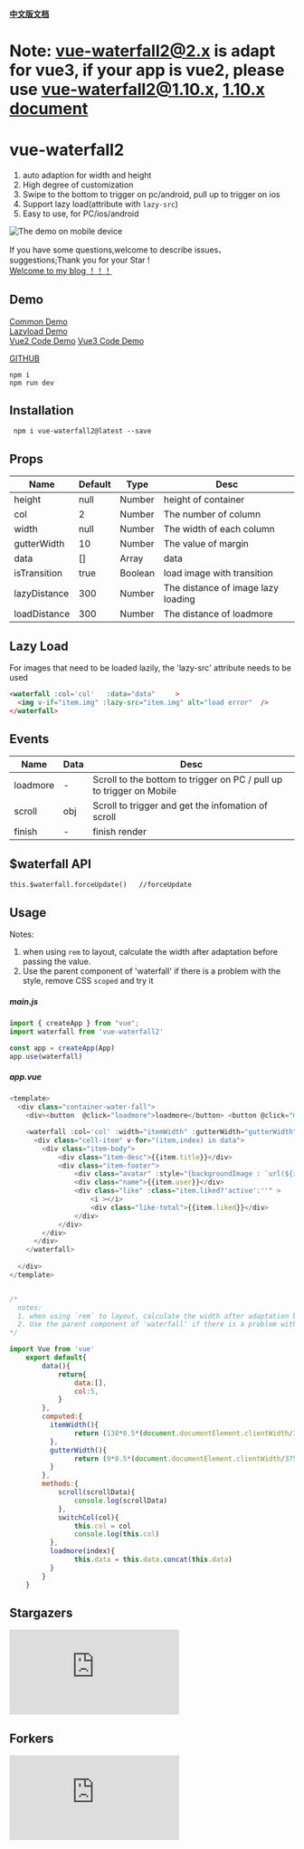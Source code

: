 


#### [中文版文档](https://github.com/AwesomeDevin/vue-waterfall2/blob/master/CHINESE-README.md)

# Note: vue-waterfall2@2.x is adapt for vue3, if your app is vue2, please use vue-waterfall2@1.10.x, [1.10.x document](https://github.com/AwesomeDevin/vue-waterfall2/tree/1.10.6)

# vue-waterfall2 
 1. auto adaption for width and height
 2. High degree of customization
 3. Swipe to the bottom to trigger on pc/android, pull up to trigger on ios
 4. Support lazy load(attribute with `lazy-src`)
 5. Easy to use, for PC/ios/android

![The demo on mobile device](https://raw.githubusercontent.com/AwesomeDevin/vue-waterfall2/master/src/assets/gifhome_240x514_17s.gif)


If you have some questions,welcome to describe issues、suggestions;Thank you for your Star !   
[Welcome to my blog  ！！！](https://github.com/AwesomeDevin/blog)


## Demo
[Common Demo](https://awesomedevin.github.io/vue-waterfall2/#/)  
[Lazyload Demo](https://awesomedevin.github.io/vue-waterfall2/#/lazy)  
[Vue2 Code Demo](https://codesandbox.io/embed/vue-template-99ps6)
[Vue3 Code Demo](https://codesandbox.io/s/vue-waterfall2-local-demo-forked-d4hdcz?file=/src/components/waterfall.vue)





[GITHUB](https://github.com/Rise-Devin/vue-waterfall2)
```
npm i 
npm run dev
```

## Installation
```
 npm i vue-waterfall2@latest --save
```

## <waterfall> Props
Name | Default | Type | Desc
-------- | -------- | -------- | --------
height | null | Number | height of container
col | 2  | Number |  The number of column
width | null | Number | The width of each column
gutterWidth | 10 | Number | The value of margin
data | [] | Array | data
isTransition | true | Boolean | load image with transition
lazyDistance | 300 | Number | The distance of image lazy loading
loadDistance | 300 | Number | The distance of loadmore
  
## Lazy Load
For images that need to be loaded lazily, the 'lazy-src' attribute needs to be used
```html
<waterfall :col='col'   :data="data"     >
  <img v-if="item.img" :lazy-src="item.img" alt="load error"  />
</waterfall>
```

## <waterfall> Events
Name | Data |   Desc
-------- | --- | -------- 
loadmore | - | Scroll to the bottom to trigger on PC /  pull up to trigger on Mobile  
scroll | obj | Scroll to trigger and get the infomation of scroll
finish | - | finish render
  
## $waterfall API
```
this.$waterfall.forceUpdate()   //forceUpdate
```

## Usage
Notes:
  1. when using `rem` to layout, calculate the width after adaptation before passing the value.
  2. Use the parent component of 'waterfall' if there is a problem with the style, remove CSS `scoped` and try it
##### main.js
```javascript
import { createApp } from "vue";
import waterfall from 'vue-waterfall2'

const app = createApp(App)
app.use(waterfall)
```
##### app.vue
```javascript
<template>
  <div class="container-water-fall">
    <div><button  @click="loadmore">loadmore</button> <button @click="mix">mix</button> <button @click="switchCol('5')">5列</button> <button @click="switchCol('8')">8列</button> <button @click="switchCol('10')">10列</button> </div>

    <waterfall :col='col' :width="itemWidth" :gutterWidth="gutterWidth"  :data="data"  @loadmore="loadmore"  @scroll="scroll"  >
      <div class="cell-item" v-for="(item,index) in data">
        <div class="item-body">
            <div class="item-desc">{{item.title}}</div>
            <div class="item-footer">
                <div class="avatar" :style="{backgroundImage : `url(${item.avatar})` }"></div>
                <div class="name">{{item.user}}</div>
                <div class="like" :class="item.liked?'active':''" >
                    <i ></i>
                    <div class="like-total">{{item.liked}}</div>  
                </div>
            </div>
        </div>
      </div>
    </waterfall>
    
  </div>
</template>


/*
  notes:
  1. when using `rem` to layout, calculate the width after adaptation before passing the value.
  2. Use the parent component of 'waterfall' if there is a problem with the style, remove CSS 'scoped' and try it
*/

import Vue from 'vue'
	export default{
	    data(){
	        return{
	            data:[],
	            col:5,
	        }
	    },
	    computed:{
	      itemWidth(){  
	            return (138*0.5*(document.documentElement.clientWidth/375))  #rem to layout, Calculate the value of width 
	      },
	      gutterWidth(){
	            return (9*0.5*(document.documentElement.clientWidth/375)) #rem to layout, Calculate the value of margin 
	      }
	    },
	    methods:{
            scroll(scrollData){
                console.log(scrollData)
            },
	        switchCol(col){
	            this.col = col
	            console.log(this.col)
	      },
	      loadmore(index){
	            this.data = this.data.concat(this.data)
	      }
	    }
	}
```

## Stargazers 
[![Stargazers repo roster for @AwesomeDevin/vue-waterfall2](http://bytecrank.com/nastyox/reporoster/php/stargazersSVG.php?user=AwesomeDevin&repo=vue-waterfall2)](https://github.com/AwesomeDevin/vue-waterfall2/stargazers)



## Forkers 
[![Forkers repo roster for @AwesomeDevin/vue-waterfall2](http://bytecrank.com/nastyox/reporoster/php/forkersSVG.php?user=AwesomeDevin&repo=vue-waterfall2)](https://github.com/AwesomeDevin/vue-waterfall2/network/members)
